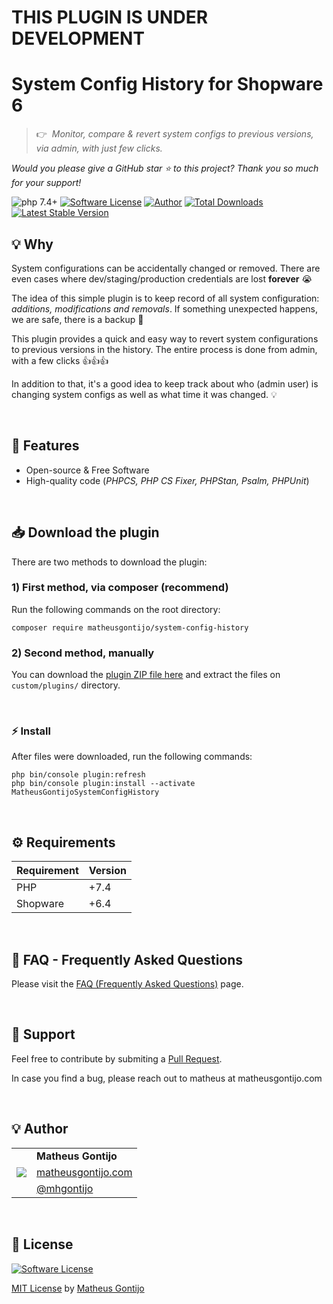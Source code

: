 <!-- @TODO: REMOVE THIS -->
# THIS PLUGIN IS UNDER DEVELOPMENT

# System Config History for Shopware 6

>👉&nbsp;&nbsp;*Monitor, compare & revert system configs to previous versions, via admin, with just few clicks.*

*Would you please give a GitHub star ⭐ to this project? Thank you so much for your support!*

![php 7.4+](https://img.shields.io/badge/php-min%207.4-green.svg)
[![Software License](https://img.shields.io/badge/license-MIT-brightgreen.svg)](https://github.com/matheusgontijo/system-config-history/blob/main/LICENSE)
[![Author](https://img.shields.io/badge/author-@mhgontijo-blue.svg)](https://twitter.com/mhgontijo)
[![Total Downloads](https://img.shields.io/packagist/dt/matheusgontijo/system-config-history.svg)](https://packagist.org/packages/matheusgontijo/system-config-history)
[![Latest Stable Version](https://img.shields.io/packagist/v/matheusgontijo/system-config-history)](https://packagist.org/packages/matheusgontijo/system-config-history)

## 💡 Why

System configurations can be accidentally changed or removed. There are even cases where dev/staging/production credentials are lost **forever** 😭

The idea of this simple plugin is to keep record of all system configuration: *additions, modifications and removals*. If something unexpected happens, we are safe, there is a backup 🙏

This plugin provides a quick and easy way to revert system configurations to previous versions in the history. The entire process is done from admin, with a few clicks 👍👍👍

In addition to that, it's a good idea to keep track about who (admin user) is changing system configs as well as what time it was changed. 💡

<br/>

## 🚀 Features

- Open-source & Free Software
- High-quality code (_PHPCS, PHP CS Fixer, PHPStan, Psalm, PHPUnit_)

<br/>

## 📥 Download the plugin

There are two methods to download the plugin:

### 1) First method, via composer (recommend)

Run the following commands on the root directory:

```
composer require matheusgontijo/system-config-history
```

### 2) Second method, manually

You can download the [plugin ZIP file here](https://www.github.com/matheusgontijo/system-config-history) and extract the files on `custom/plugins/` directory.

<br/>

### ⚡ Install

After files were downloaded, run the following commands:

```
php bin/console plugin:refresh
php bin/console plugin:install --activate MatheusGontijoSystemConfigHistory
```

<br/>

## ⚙ Requirements

| Requirement | Version |
|---- |----|
| PHP | +7.4 |
| Shopware | +6.4 |

<br/>

## 🙋 FAQ - Frequently Asked Questions

Please visit the [FAQ (Frequently Asked Questions)](https://github.com/matheusgontijo/system-config-history/wiki/%5BFAQ%5D-Frequently-Asked-Questions) page.

<br/>

## 🔧 Support

Feel free to contribute by submiting a [Pull Request](https://github.com/matheusgontijo/system-config-history/pulls).

In case you find a bug, please reach out to matheus at matheusgontijo.com

<br/>

## 💡 Author

<table>
    <tr>
        <td rowspan="3"><a href="https://www.matheusgontijo.com"><img src="https://secure.gravatar.com/avatar/23a5d82888604edac73d84fbde4f7ffd?s=120" /></a></td>
        <td><strong>Matheus Gontijo</strong></td>
    </tr>
    <tr>
        <td><a href="https://www.matheusgontijo.com">matheusgontijo.com</a></td>
    </tr>
    <tr>
        <td><a href="https://twitter.com/mhgontijo">@mhgontijo</a></td>
    </tr>
</table>

<br/>

## 📄 License

[![Software License](https://img.shields.io/badge/license-MIT-brightgreen.svg)](https://github.com/matheusgontijo/system-config-history/blob/main/LICENSE)

[MIT License](https://github.com/matheusgontijo/system-config-history/blob/main/LICENSE) by [Matheus Gontijo](https://www.matheusgontijo.com)
